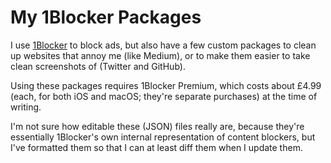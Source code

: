 # My 1Blocker Packages

I use [1Blocker](https://1blocker.com/) to block ads, but also have a
few custom packages to clean up websites that annoy me (like Medium),
or to make them easier to take clean screenshots of (Twitter and
GitHub).

Using these packages requires 1Blocker Premium, which costs about £4.99
(each, for both iOS and macOS; they're separate purchases) at the time
of writing.

I'm not sure how editable these (JSON) files really are, because
they're essentially 1Blocker's own internal representation of content
blockers, but I've formatted them so that I can at least diff them when
I update them.
